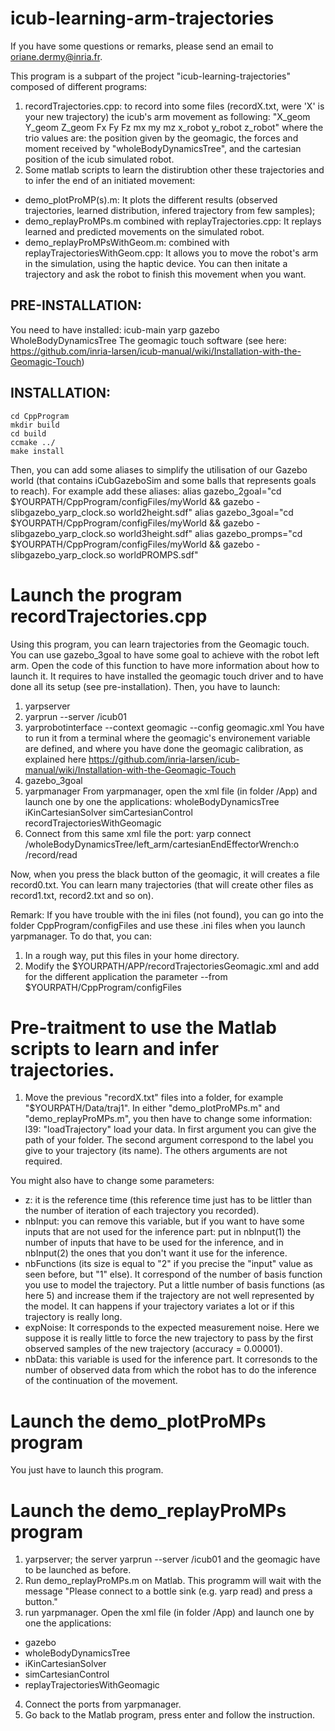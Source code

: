 # icub-learning-arm-trajectories

If you have some questions or remarks, please send an email to oriane.dermy@inria.fr.

This program is a subpart of the project "icub-learning-trajectories" composed of different programs:
1. recordTrajectories.cpp: to record into some files (recordX.txt, were 'X' is your new trajectory) the icub's arm movement as following:
"X_geom Y_geom Z_geom Fx Fy Fz mx my mz x_robot y_robot z_robot" where the trio values are: the position given by the geomagic, the forces and moment received by "wholeBodyDynamicsTree", and the cartesian position of the icub simulated robot.
2. Some matlab scripts to learn the distirubtion other these trajectories and to infer the end of an initiated movement:
- demo_plotProMP(s).m: It plots the different results (observed trajectories, learned distribution, infered trajectory from few samples);
- demo_replayProMPs.m combined with replayTrajectories.cpp: It replays learned and predicted movements on the simulated robot.
- demo_replayProMPsWithGeom.m: combined with replayTrajectoriesWithGeom.cpp: It allows you to move the robot's arm in the simulation, using the haptic device. You can then initate a trajectory and ask the robot to finish this movement when you want.

## PRE-INSTALLATION:
You need to have installed:
icub-main
yarp
gazebo
WholeBodyDynamicsTree
The geomagic touch software (see here: https://github.com/inria-larsen/icub-manual/wiki/Installation-with-the-Geomagic-Touch)

## INSTALLATION:
`cd CppProgram`   
`mkdir build`   
`cd build`   
`ccmake ../`   
`make install`   

Then, you can add some aliases to simplify the utilisation of our Gazebo world (that contains iCubGazeboSim and some balls that represents goals to reach). For example add these aliases:
alias gazebo_2goal="cd $YOURPATH/CppProgram/configFiles/myWorld && gazebo -slibgazebo_yarp_clock.so world2height.sdf"
alias gazebo_3goal="cd $YOURPATH/CppProgram/configFiles/myWorld && gazebo -slibgazebo_yarp_clock.so world3height.sdf"
alias gazebo_promps="cd $YOURPATH/CppProgram/configFiles/myWorld && gazebo -slibgazebo_yarp_clock.so worldPROMPS.sdf"

# Launch the program recordTrajectories.cpp

Using this program, you can learn trajectories from the Geomagic touch. You can use gazebo_3goal to have some goal to achieve with the robot left arm. 
Open the code of this function to have more information about how to launch it.
It requires to have installed the geomagic touch driver and  to have done all its setup (see pre-installation). Then, you have to launch:
1. yarpserver
2. yarprun --server /icub01
3. yarprobotinterface --context geomagic --config geomagic.xml 
You have to run it from a terminal where the geomagic's environement variable are defined, and  where you have done the geomagic calibration, as explained here https://github.com/inria-larsen/icub-manual/wiki/Installation-with-the-Geomagic-Touch
4. gazebo_3goal
5. yarpmanager
From yarpmanager, open the xml file (in folder /App) and launch one by one the applications:
wholeBodyDynamicsTree
iKinCartesianSolver 
simCartesianControl 
recordTrajectoriesWithGeomagic
6. Connect from this same xml file the port:
yarp connect /wholeBodyDynamicsTree/left_arm/cartesianEndEffectorWrench:o /record/read

Now, when you press the black button of the geomagic, it will creates a file record0.txt. You can learn many trajectories (that will create other files as record1.txt, record2.txt and so on).

Remark: If you have trouble with the ini files (not found), you can go into the folder CppProgram/configFiles and use these .ini files when you launch yarpmanager. To do that, you can:
1. In a rough way, put this files in your home directory.
2. Modify the $YOURPATH/APP/recordTrajectoriesGeomagic.xml and add for the different application the parameter --from $YOURPATH/CppProgram/configFiles

# Pre-traitment to use the Matlab scripts to learn and infer trajectories.

1. Move the previous "recordX.txt" files into a folder, for example "$YOURPATH/Data/traj1".
In either "demo_plotProMPs.m" and "demo_replayProMPs.m", you then have to change some information:
l39: "loadTrajectory" load your data. In first argument you can give the path of your folder. The second argument correspond to the label you give to your trajectory (its name). The others arguments are not required.

You might also have to change some parameters:
- z: it is the reference time (this reference time just has to be littler than the number of iteration of each trajectory you recorded).
- nbInput: you can remove this variable, but if you want to have some inputs that are not used for the inference part: put in nbInput(1) the number of inputs that have to be used for the inference, and in nbInput(2) the ones that you don't want it use for the inference.
- nbFunctions (its size is equal to "2" if you precise the "input" value as seen before, but "1" else). It correspond of the number of basis function you use to model the trajectory. Put a little number of basis functions (as here 5) and increase them if the trajectory are not well represented by the model. It can happens if your trajectory variates a lot or if this trajectory is really long. 
- expNoise: It corresponds to the expected measurement noise. Here we suppose it is really little to force the new trajectory to pass by the first observed samples of the new trajectory (accuracy = 0.00001).
- nbData: this variable is used for the inference part. It corresonds to the number of observed data from which the robot has to do the inference of the continuation of the movement.

# Launch the demo_plotProMPs program
You just have to launch this program.

# Launch the demo_replayProMPs program

1. yarpserver; the server yarprun --server /icub01 and the geomagic have to be launched as before.
2. Run demo_replayProMPs.m on Matlab.
This programm will wait with the message "Please connect to a bottle sink (e.g. yarp read) and press a button."
3. run yarpmanager. Open the xml file (in folder /App) and launch one by one the applications:
- gazebo
- wholeBodyDynamicsTree
- iKinCartesianSolver 
- simCartesianControl 
- replayTrajectoriesWithGeomagic
4. Connect the ports from yarpmanager.
5. Go back to the Matlab program, press enter and follow the instruction.



